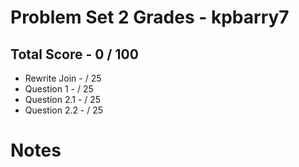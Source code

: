# Problem Set 2 Grades - kpbarry7

## Total Score - 0 / 100

* Rewrite Join -  / 25
* Question 1 -  / 25
* Question 2.1 -  / 25
* Question 2.2 -  / 25

# Notes

